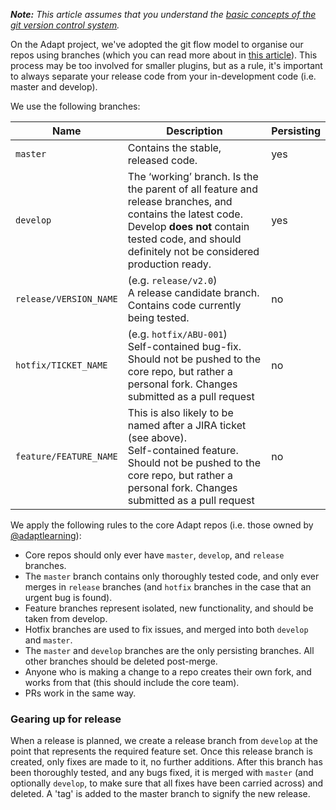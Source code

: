 _**Note:** This article assumes that you understand the [basic concepts of the git version control system](https://help.github.com/articles/good-resources-for-learning-git-and-github/)._

On the Adapt project, we've adopted the git flow model to organise our repos using branches (which you can read more about in [this article](http://nvie.com/posts/a-successful-git-branching-model/)). This process may be too involved for smaller plugins, but as a rule, it's important to always separate your release code from your in-development code (i.e. master and develop).

We use the following branches:

Name | Description | Persisting
---- | ----------- | ----------
`master` | Contains the stable, released code. | yes
`develop` | The ‘working’ branch. Is the the parent of all feature and release branches, and contains the latest code. Develop **does not** contain tested code, and should definitely not be considered production ready. | yes
`release/VERSION_NAME` | (e.g. `release/v2.0`)<br> A release candidate branch. Contains code currently being tested. | no
`hotfix/TICKET_NAME` | (e.g. `hotfix/ABU-001`)<br> Self-contained bug-fix. Should not be pushed to the core repo, but rather a personal fork. Changes submitted as a pull request | no
`feature/FEATURE_NAME` | This is also likely to be named after a JIRA ticket (see above).<br> Self-contained feature. Should not be pushed to the core repo, but rather a personal fork. Changes submitted as a pull request | no

We apply the following rules to the core Adapt repos (i.e. those owned by [@adaptlearning](https://github.com/adaptlearning)):

* Core repos should only ever have `master`, `develop`, and `release` branches.
* The `master` branch contains only thoroughly tested code, and only ever merges in `release` branches (and `hotfix` branches in the case that an urgent bug is found).
* Feature branches represent isolated, new functionality, and should be taken from develop.
* Hotfix branches are used to fix issues, and merged into both `develop` and `master`.
* The `master` and `develop` branches are the only persisting branches. All other branches should be deleted post-merge.
* Anyone who is making a change to a repo creates their own fork, and works from that (this should include the core team). 
* PRs work in the same way.

### Gearing up for release

When a release is planned, we create a release branch from `develop` at the point that represents the required feature set. Once this release branch is created, only fixes are made to it, no further additions. After this branch has been thoroughly tested, and any bugs fixed, it is merged with `master` (and optionally `develop`, to make sure that all fixes have been carried across) and deleted. A 'tag' is added to the master branch to signify the new release.